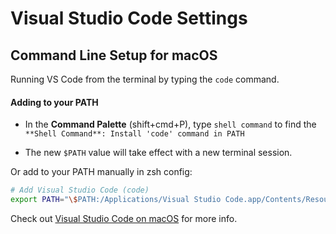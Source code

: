 # Visual Studio Code Settings #

## Command Line Setup for macOS ##

Running VS Code from the terminal by typing the `code` command.

#### Adding to your PATH ####

*  In the **Command Palette** (shift+cmd+P), type `shell command` to find the `**Shell Command**: Install 'code' command in PATH`

*  The new `$PATH` value will take effect with a new terminal session.

Or add to your PATH manually in zsh config:

```zsh
# Add Visual Studio Code (code)
export PATH="\$PATH:/Applications/Visual Studio Code.app/Contents/Resources/app/bin"
```

Check out [Visual Studio Code on macOS](https://code.visualstudio.com/docs/setup/mac) for more info.



